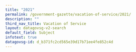 ```yaml
---
title: "2021"
permalink: /government-gazette/vacation-of-service/2021/
description: ""
third_nav_title: Vacation of Service
layout: datagovsg-v2-search
default_field: Subject
infotext: true
datagovsg-id: d_b371fc2cd565e39d17b71ee4fe852c4d
---
```

